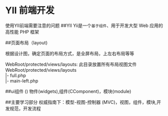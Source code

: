 YII 前端开发
============

使用YII前端需要注意的问题
##YII
Yii是一个`基于组件`、用于开发大型 Web 应用的 高性能 PHP 框架


##页面布局（layout)

根据设计图，确定页面的布局方式，是全屏布局，上左右布局等等

WebRoot/protected/views/layouts: 此目录放置所有布局视图文件					
	WebRoot/protected/views/layouts								
		|- full.php  												
		|- main-left.php 

##ui组件 ()
物件(widgets),组件(CComponent)，模块(module)

##主要学习部分
权威指南下：模型-视图-控制器 (MVC)，视图，组件，模块,开发规范，开发流程